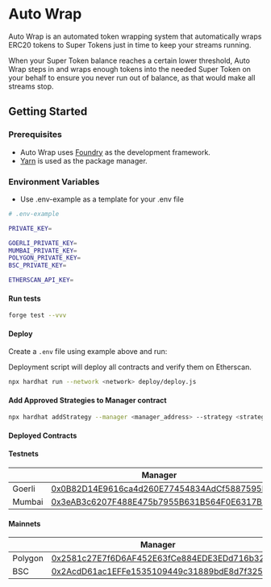 # Auto Wrap

Auto Wrap is an automated token wrapping system that automatically wraps ERC20 tokens to Super Tokens just in time to keep your streams running.

When your Super Token balance reaches a certain lower threshold, Auto Wrap steps in and wraps enough tokens into the needed Super Token on your behalf to ensure you never run out of balance, as that would make all streams stop.

## Getting Started

### Prerequisites

- Auto Wrap uses [Foundry](https://github.com/gakonst/foundry#installation) as the development framework.
- [Yarn](https://github.com/yarnpkg/yarn) is used as the package manager.

### Environment Variables

- Use .env-example as a template for your .env file

```bash
# .env-example

PRIVATE_KEY=

GOERLI_PRIVATE_KEY=
MUMBAI_PRIVATE_KEY=
POLYGON_PRIVATE_KEY=
BSC_PRIVATE_KEY=

ETHERSCAN_API_KEY=
```

#### Run tests

```bash
forge test --vvv
```

#### Deploy

Create a `.env` file using example above and run:

Deployment script will deploy all contracts and verify them on Etherscan.

```bash
npx hardhat run --network <network> deploy/deploy.js
```

#### Add Approved Strategies to Manager contract

```bash
npx hardhat addStrategy --manager <manager_address> --strategy <strategy_address> --network <network>
```


#### Deployed Contracts

#### Testnets
|          | Manager                                                                                                                              | WrapStrategy                                                                                                                         |
|----------|--------------------------------------------------------------------------------------------------------------------------------------|--------------------------------------------------------------------------------------------------------------------------------------|
| Goerli   | [0x0B82D14E9616ca4d260E77454834AdCf5887595F](https://goerli.etherscan.io/address/0x0B82D14E9616ca4d260E77454834AdCf5887595F#code)    | [0xea49af829d3e28d3ec49e0e0a0ba1e7860a56f60](https://goerli.etherscan.io/address/0xea49af829d3e28d3ec49e0e0a0ba1e7860a56f60#code)    |
| Mumbai   | [0x3eAB3c6207F488E475b7955B631B564F0E6317B9](https://mumbai.polygonscan.com/address/0x3eAB3c6207F488E475b7955B631B564F0E6317B9#code) | [0x544728AFDBeEafBeC9e1329031788edb53017bC4](https://mumbai.polygonscan.com/address/0x544728AFDBeEafBeC9e1329031788edb53017bC4#code) |

#### Mainnets

|         | Manager                                                                                                                        | WrapStrategy                                                                                                                  |
|---------|--------------------------------------------------------------------------------------------------------------------------------|-------------------------------------------------------------------------------------------------------------------------------|
| Polygon | [0x2581c27E7f6D6AF452E63fCe884EDE3EDd716b32](https://polygonscan.com/address/0x2581c27E7f6D6AF452E63fCe884EDE3EDd716b32#code)  | [0xb4afa36BAd8c76976Dc77a21c9Ad711EF720eE4b](https://polygonscan.com/address/0xb4afa36BAd8c76976Dc77a21c9Ad711EF720eE4b#code) |
| BSC     | [0x2AcdD61ac1EFFe1535109449c31889bdE8d7f325](https://bscscan.com/address/0x2AcdD61ac1EFFe1535109449c31889bdE8d7f325#code)      | [0x9e308cb079ae130790F604b1030cDf386670f199](https://bscscan.com/address/0x9e308cb079ae130790F604b1030cDf386670f199#code)     |


